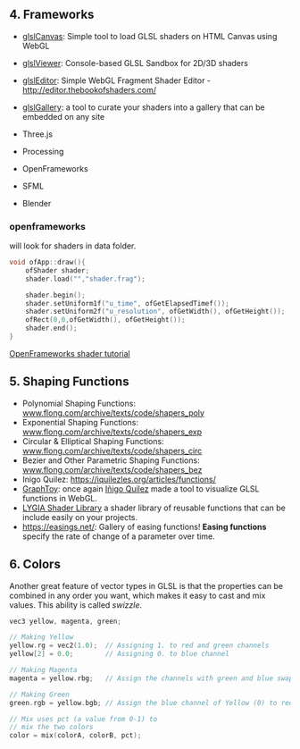 ## 4. Frameworks

- [glslCanvas](https://github.com/patriciogonzalezvivo/glslCanvas): Simple tool to load GLSL shaders on HTML Canvas using WebGL
- [glslViewer](https://github.com/patriciogonzalezvivo/glslViewer): Console-based GLSL Sandbox for 2D/3D shaders
- [glslEditor](https://github.com/patriciogonzalezvivo/glslEditor): Simple WebGL Fragment Shader Editor - http://editor.thebookofshaders.com/ 
- [glslGallery](https://github.com/patriciogonzalezvivo/glslGallery): a tool to curate your shaders into a gallery that can be embedded on any site

- Three.js
- Processing
- OpenFrameworks
- SFML
- Blender

### openframeworks
will look for shaders in data folder.
```cpp
void ofApp::draw(){
    ofShader shader;
    shader.load("","shader.frag");

    shader.begin();
    shader.setUniform1f("u_time", ofGetElapsedTimef());
    shader.setUniform2f("u_resolution", ofGetWidth(), ofGetHeight());
    ofRect(0,0,ofGetWidth(), ofGetHeight());
    shader.end();
}
```

[OpenFrameworks shader tutorial](https://openframeworks.cc/ofBook/chapters/shaders.html)


## 5. Shaping Functions

- Polynomial Shaping Functions: www.flong.com/archive/texts/code/shapers_poly    
- Exponential Shaping Functions: www.flong.com/archive/texts/code/shapers_exp    
- Circular & Elliptical Shaping Functions: www.flong.com/archive/texts/code/shapers_circ
- Bezier and Other Parametric Shaping Functions: www.flong.com/archive/texts/code/shapers_bez
- Inigo Quilez: https://iquilezles.org/articles/functions/
- [GraphToy](http://www.iquilezles.org/apps/graphtoy/): once again [Iñigo Quilez](http://www.iquilezles.org) made a tool to visualize GLSL functions in WebGL.
- [LYGIA Shader Library](https://lygia.xyz/) a shader library of reusable functions that can be include easily on your projects.
- https://easings.net/: Gallery of easing functions! **Easing functions** specify the rate of change of a parameter over time.

## 6. Colors
Another great feature of vector types in GLSL is that the properties can be combined in any order you want, which makes it easy to cast and mix values. This ability is called _swizzle_.

```Cpp
vec3 yellow, magenta, green;

// Making Yellow
yellow.rg = vec2(1.0);  // Assigning 1. to red and green channels
yellow[2] = 0.0;        // Assigning 0. to blue channel

// Making Magenta
magenta = yellow.rbg;   // Assign the channels with green and blue swapped

// Making Green
green.rgb = yellow.bgb; // Assign the blue channel of Yellow (0) to red and blue channels
```

```Cpp
// Mix uses pct (a value from 0-1) to
// mix the two colors
color = mix(colorA, colorB, pct);
```
